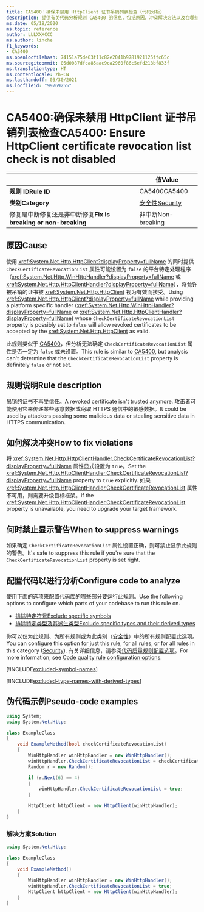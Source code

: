 ```yaml
---
title: CA5400：确保未禁用 HttpClient 证书吊销列表检查（代码分析）
description: 提供有关代码分析规则 CA5400 的信息，包括原因、冲突解决方法以及在哪些情况下可禁止显示此规则的警告。
ms.date: 05/18/2020
ms.topic: reference
author: LLLXXXCCC
ms.author: linche
f1_keywords:
- CA5400
ms.openlocfilehash: 74151a75de63f11c82e2041b9781921125ffc65c
ms.sourcegitcommit: 05d0087dfca85aac9ca2960f86c5efd218bf833f
ms.translationtype: HT
ms.contentlocale: zh-CN
ms.lasthandoff: 03/30/2021
ms.locfileid: "99769255"
---
```

# <a name="ca5400-ensure-httpclient-certificate-revocation-list-check-is-not-disabled"></a><span data-ttu-id="bef3f-103">CA5400:确保未禁用 HttpClient 证书吊销列表检查</span><span class="sxs-lookup"><span data-stu-id="bef3f-103">CA5400: Ensure HttpClient certificate revocation list check is not disabled</span></span>

| | <span data-ttu-id="bef3f-104">值</span><span class="sxs-lookup"><span data-stu-id="bef3f-104">Value</span></span> |
|-|-|
| <span data-ttu-id="bef3f-105">**规则 ID**</span><span class="sxs-lookup"><span data-stu-id="bef3f-105">**Rule ID**</span></span> |<span data-ttu-id="bef3f-106">CA5400</span><span class="sxs-lookup"><span data-stu-id="bef3f-106">CA5400</span></span>|
| <span data-ttu-id="bef3f-107">**类别**</span><span class="sxs-lookup"><span data-stu-id="bef3f-107">**Category**</span></span> |[<span data-ttu-id="bef3f-108">安全性</span><span class="sxs-lookup"><span data-stu-id="bef3f-108">Security</span></span>](security-warnings.md)|
| <span data-ttu-id="bef3f-109">修复是中断修复还是非中断修复</span><span class="sxs-lookup"><span data-stu-id="bef3f-109">**Fix is breaking or non-breaking**</span></span> |<span data-ttu-id="bef3f-110">非中断</span><span class="sxs-lookup"><span data-stu-id="bef3f-110">Non-breaking</span></span>|

## <a name="cause"></a><span data-ttu-id="bef3f-111">原因</span><span class="sxs-lookup"><span data-stu-id="bef3f-111">Cause</span></span>

<span data-ttu-id="bef3f-112">使用 <xref:System.Net.Http.HttpClient?displayProperty=fullName> 的同时提供 `CheckCertificateRevocationList` 属性可能设置为 `false` 的平台特定处理程序（<xref:System.Net.Http.WinHttpHandler?displayProperty=fullName> 或 <xref:System.Net.Http.HttpClientHandler?displayProperty=fullName>），将允许被吊销的证书被 <xref:System.Net.Http.HttpClient> 视为有效而接受。</span><span class="sxs-lookup"><span data-stu-id="bef3f-112">Using <xref:System.Net.Http.HttpClient?displayProperty=fullName> while providing a platform specific handler (<xref:System.Net.Http.WinHttpHandler?displayProperty=fullName> or <xref:System.Net.Http.HttpClientHandler?displayProperty=fullName>) whose `CheckCertificateRevocationList` property is possibly set to `false` will allow revoked certificates to be accepted by the <xref:System.Net.Http.HttpClient> as valid.</span></span>

<span data-ttu-id="bef3f-113">此规则类似于 [CA5400](ca5400.md)，但分析无法确定 `CheckCertificateRevocationList` 属性是否一定为 `false` 或未设置。</span><span class="sxs-lookup"><span data-stu-id="bef3f-113">This rule is similar to [CA5400](ca5400.md), but analysis can't determine that the `CheckCertificateRevocationList` property is definitely `false` or not set.</span></span>

## <a name="rule-description"></a><span data-ttu-id="bef3f-114">规则说明</span><span class="sxs-lookup"><span data-stu-id="bef3f-114">Rule description</span></span>

<span data-ttu-id="bef3f-115">吊销的证书不再受信任。</span><span class="sxs-lookup"><span data-stu-id="bef3f-115">A revoked certificate isn't trusted anymore.</span></span> <span data-ttu-id="bef3f-116">攻击者可能使用它来传递某些恶意数据或窃取 HTTPS 通信中的敏感数据。</span><span class="sxs-lookup"><span data-stu-id="bef3f-116">It could be used by attackers passing some malicious data or stealing sensitive data in HTTPS communication.</span></span>

## <a name="how-to-fix-violations"></a><span data-ttu-id="bef3f-117">如何解决冲突</span><span class="sxs-lookup"><span data-stu-id="bef3f-117">How to fix violations</span></span>

<span data-ttu-id="bef3f-118">将 <xref:System.Net.Http.HttpClientHandler.CheckCertificateRevocationList?displayProperty=fullName> 属性显式设置为 `true`。</span><span class="sxs-lookup"><span data-stu-id="bef3f-118">Set the <xref:System.Net.Http.HttpClientHandler.CheckCertificateRevocationList?displayProperty=fullName> property to `true` explicitly.</span></span> <span data-ttu-id="bef3f-119">如果 <xref:System.Net.Http.HttpClientHandler.CheckCertificateRevocationList> 属性不可用，则需要升级目标框架。</span><span class="sxs-lookup"><span data-stu-id="bef3f-119">If the <xref:System.Net.Http.HttpClientHandler.CheckCertificateRevocationList> property is unavailable, you need to upgrade your target framework.</span></span>

## <a name="when-to-suppress-warnings"></a><span data-ttu-id="bef3f-120">何时禁止显示警告</span><span class="sxs-lookup"><span data-stu-id="bef3f-120">When to suppress warnings</span></span>

<span data-ttu-id="bef3f-121">如果确定 `CheckCertificateRevocationList` 属性设置正确，则可禁止显示此规则的警告。</span><span class="sxs-lookup"><span data-stu-id="bef3f-121">It's safe to suppress this rule if you're sure that the `CheckCertificateRevocationList` property is set right.</span></span>

## <a name="configure-code-to-analyze"></a><span data-ttu-id="bef3f-122">配置代码以进行分析</span><span class="sxs-lookup"><span data-stu-id="bef3f-122">Configure code to analyze</span></span>

<span data-ttu-id="bef3f-123">使用下面的选项来配置代码库的哪些部分要运行此规则。</span><span class="sxs-lookup"><span data-stu-id="bef3f-123">Use the following options to configure which parts of your codebase to run this rule on.</span></span>

- [<span data-ttu-id="bef3f-124">排除特定符号</span><span class="sxs-lookup"><span data-stu-id="bef3f-124">Exclude specific symbols</span></span>](#exclude-specific-symbols)
- [<span data-ttu-id="bef3f-125">排除特定类型及其派生类型</span><span class="sxs-lookup"><span data-stu-id="bef3f-125">Exclude specific types and their derived types</span></span>](#exclude-specific-types-and-their-derived-types)

<span data-ttu-id="bef3f-126">你可以仅为此规则、为所有规则或为此类别（[安全性](security-warnings.md)）中的所有规则配置此选项。</span><span class="sxs-lookup"><span data-stu-id="bef3f-126">You can configure this option for just this rule, for all rules, or for all rules in this category ([Security](security-warnings.md)).</span></span> <span data-ttu-id="bef3f-127">有关详细信息，请参阅[代码质量规则配置选项](../code-quality-rule-options.md)。</span><span class="sxs-lookup"><span data-stu-id="bef3f-127">For more information, see [Code quality rule configuration options](../code-quality-rule-options.md).</span></span>

[!INCLUDE[excluded-symbol-names](~/includes/code-analysis/excluded-symbol-names.md)]

[!INCLUDE[excluded-type-names-with-derived-types](~/includes/code-analysis/excluded-type-names-with-derived-types.md)]

## <a name="pseudo-code-examples"></a><span data-ttu-id="bef3f-128">伪代码示例</span><span class="sxs-lookup"><span data-stu-id="bef3f-128">Pseudo-code examples</span></span>

```csharp
using System;
using System.Net.Http;

class ExampleClass
{
    void ExampleMethod(bool checkCertificateRevocationList)
    {
        WinHttpHandler winHttpHandler = new WinHttpHandler();
        winHttpHandler.CheckCertificateRevocationList = checkCertificateRevocationList;
        Random r = new Random();

        if (r.Next(6) == 4)
        {
            winHttpHandler.CheckCertificateRevocationList = true;
        }

        HttpClient httpClient = new HttpClient(winHttpHandler);
    }
}
```

### <a name="solution"></a><span data-ttu-id="bef3f-129">解决方案</span><span class="sxs-lookup"><span data-stu-id="bef3f-129">Solution</span></span>

```csharp
using System.Net.Http;

class ExampleClass
{
    void ExampleMethod()
    {
        WinHttpHandler winHttpHandler = new WinHttpHandler();
        winHttpHandler.CheckCertificateRevocationList = true;
        HttpClient httpClient = new HttpClient(winHttpHandler);
    }
}
```

